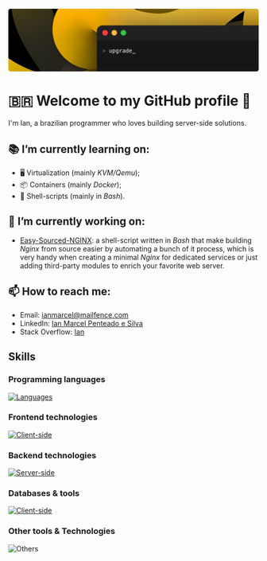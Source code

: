 ![Banner](assets/banner.png)

# 🇧🇷️ Welcome to my GitHub profile 👋

I'm Ian, a brazilian programmer who loves building server-side solutions.

## 📚️ I’m currently learning on:
- 🖥️ Virtualization (mainly *KVM/Qemu*);
- 📦️ Containers (mainly *Docker*);
- 📜️ Shell-scripts (mainly in *Bash*).

## 👷️ I’m currently working on:
- [Easy-Sourced-NGINX](https://github.com/Ian-Marcel/Easy-Sourced-NGINX): a shell-script written in *Bash* that make building *Nginx* from source easier by automating a bunch of it process, which is very handy when creating a minimal *Nginx* for dedicated services or just adding third-party modules to enrich your favorite web server.

## 📫 How to reach me:
- Email: [ianmarcel@mailfence.com](mailto:ianmarcel@mailfence.com)
- LinkedIn: [Ian Marcel Penteado e Silva](https://www.linkedin.com/in/ian-marcel-penteado/)
- Stack Overflow: [Ian](https://stackoverflow.com/users/23581034/ian)

## Skills
### Programming languages
[![Languages](https://skillicons.dev/icons?i=bash,php,js)](https://skillicons.dev)
### Frontend technologies
[![Client-side](https://skillicons.dev/icons?i=html,css)](https://skillicons.dev)
### Backend technologies
[![Server-side](https://skillicons.dev/icons?i=linux,nginx,docker&theme=light)](https://skillicons.dev)
### Databases & tools
[![Client-side](https://skillicons.dev/icons?i=mysql)](https://skillicons.dev)
### Other tools & Technologies
![Others](https://skillicons.dev/icons?i=git,github,markdown,obsidian,vscode,figma)